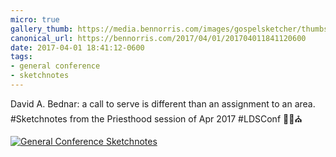 ```yaml
---
micro: true
gallery_thumb: https://media.bennorris.com/images/gospelsketcher/thumbs/apr-17-3-bednar.jpg
canonical_url: https://bennorris.com/2017/04/01/201704011841120600
date: 2017-04-01 18:41:12-0600
tags:
- general conference
- sketchnotes
---
```


David A. Bednar: a call to serve is different than an assignment to an area. #Sketchnotes from the Priesthood session of Apr 2017 #LDSConf ✍🏼⛪️

[![General Conference Sketchnotes](https://media.bennorris.com/images/gospelsketcher/general-conference/apr-2017/apr-17-3-bednar.jpg)](https://media.bennorris.com/images/gospelsketcher/general-conference/apr-2017/apr-17-3-bednar.jpg)
